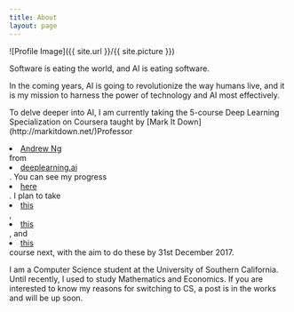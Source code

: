 ```yaml
---
title: About
layout: page
---
```

![Profile Image]({{ site.url }}/{{ site.picture }})



Software is eating the world, and AI is eating software.

<p>In the coming years, AI is going to revolutionize the way humans live, and it is my mission to harness the power of technology and AI most effectively.</p>

<p>To delve deeper into AI, I am currently taking the 5-course Deep Learning Specialization on Coursera taught by  [Mark It Down](http://markitdown.net/)Professor <li><a href="https://www.facebook.com/andrew.ng.96">Andrew Ng</a></li> from <li><a href="https://deeplearning.ai">deeplearning.ai</a></li>. You can see my progress <li><a href="https://www.coursera.org/account/accomplishments/records/Z9EZA5YEGY7H">here</a></li>. I plan to take <li><a href="http://course.fast.ai">this</a></li>, <li><a href="http://cs231n.stanford.edu">this</a></li>, and <li><a href="http://web.stanford.edu/class/cs224n/">this</a></li> course next, with the aim to do these by 31st December 2017.</p>

	

<p>I am a Computer Science student at the University of Southern California. Until recently, I used to study Mathematics and Economics. If you are interested to know my reasons for switching to CS, a post is in the works and will be up soon.</p>







<!-- 


	<p>Lorem ipsum dolor sit amet, consectetur adipisicing elit, sed do eiusmod 
tempor incididunt ut labore et dolore magna aliqua. Ut enim ad minim veniam,
quis nostrud exercitation ullamco laboris nisi ut aliquip ex ea commodo
consequat. Duis aute irure dolor in reprehenderit in voluptate velit esse
cillum dolore eu fugiat nulla pariatur. Excepteur sint occaecat cupidatat non
proident, sunt in culpa qui officia deserunt mollit anim id est laborum.</p>
 

<h2>Skills</h2>

<ul class="skill-list">
	<li>HTML - Jade - Haml - Erb</li>
	<li>Responsive (Mobile First)</li>
	<li>CSS (Stylus, Sass, Less)</li>
	<li>Css Frameworks (Bootstrap, Foundation)</li>
	<li>Javascript (Design Patterns, Testes)</li>
	<li>NodeJS</li>
	<li>AngularJS - ReactJS</li>
	<li>Grunt - Gulp - Yeoman</li>
	<li>Git</li>
	<li>PHP</li>
	<li>Python</li>
	<li>MySQL - MongoDB</li>
	<li>Scrum and Kanban</li>
	<li>TDD e Continuous Integration</li>
</ul>

<h2>Projects</h2>

<ul>
	<li><a href="https://github.com/">StockSense</a></li>
	<li><a href="https://github.com/">Ipsum Dolor</a></li>
	<li><a href="https://github.com/">Dolor Lorem</a></li>
</ul>


 -->

